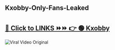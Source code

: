 
 ## Kxobby-Only-Fans-Leaked

# <h2><a href="https://clipsfans.com/Kxobby&ref=git">🔗 Click to LINKS ⏩⏩ 👉 🟢 Kxobby </a></h2>

<a href="https://clipsfans.com/Kxobby&ref=git" rel="nofollow" data-target="animated-image.originalLink"><img src="https://i.ibb.co.com/xMMVF88/686577567.gif" alt="Viral Video Original" style="max-width: 100%; display: inline-block;" data-target="animated-image.originalImage"></a>
